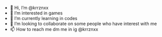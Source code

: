 - 👋 Hi, I’m @krrznxx
- 👀 I’m interested in games
- 🌱 I’m currently learning in codes 
- 💞️ I’m looking to collaborate on some people who have interest with me 
- 📫 How to reach me dm me in ig @krrznxx

<!---
krrznxx/krrznxx is a ✨ special ✨ repository because its `README.md` (this file) appears on your GitHub profile.
You can click the Preview link to take a look at your changes.
--->
